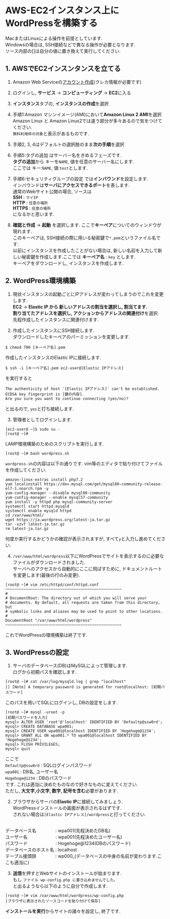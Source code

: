 # AWS-EC2インスタンス上にWordPressを構築する
MacまたはLinuxによる操作を前提としています.<br>
Windowsの場合は, SSH接続などで異なる操作が必要となります.<br>
ソース内部の[]は自分の値に置き換えて実行してください.
## 1. AWSでEC2インスンタンスを立てる
1. Amazon Web Serviceの[アカウント作成](https://aws.amazon.com/jp/)(クレカ情報が必要です)

2. ログインし, **サービス** → **コンピューティング** → **EC2**に入る

3. **インスタンス**タブの, **インスタンスの作成**を選択

4. 手順1:Amazon マシンイメージ(AMI)において**Amazon Linux 2 AMI**を選択<br>
Amazon Linux と Amazon Linux2では違う部分が多々あるので気をつけてください.<br>
`無料利用枠の対象`と表示があるものです.

5. 手順2, 3, 4はデフォルトの選択肢のまま**次の手順**を選択

6. 手順5:タグの追加 はサーバー名をきめるフェーズです.<br>
**タグの追加**から キーを`NAME`, 値を任意のサーバー名にします.<br>
ここでは キー:`NAME`, 値:`test`とします.

7. 手順6:セキュリティグループの設定 では**インバウンド**を設定します. <br>
インバウンドは**サーバにアクセスできるポート**を表します.<br>
通常のWebサイト公開の場合, ソースは<br>
**SSH** : `マイIP`<br>
**HTTP** : `任意の場所`<br>
**HTTPS** : `任意の場所`<br>
になるかと思います.

8. **確認と作成** → **起動** を選択します.
ここで**キーペア**についてのウィンドウが現れます.<br>
このキーペアは, SSH接続の際に用いる秘密鍵で`*.pem`というファイル名です.<br>
以前にインスタンスを作成したことがない場合は, 新しい名前を入力して新しい秘密鍵を作成します.ここでは **キーペア名** : `key` とします.<br>
キーペアをダウンロードし, インスタンスを作成します.

## 2. WordPress環境構築
1. 現状インスタンスの起動ごとにIPアドレスが変わってしまうのでこれを変更します.<br>
**EC2** → **Elastic IP **から **新しいアドレスの割当**を選択し, 割当てます.<br>
割り当てたアドレスを選択し, **アクション**から**アドレスの関連付け**を選択.<br>
先程作成したインスタンスに関連付けます.

2. 作成したインスタンスにSSH接続します.<br>
ダウンロードしたキーペアのパーミッションを変更します.
```
$ chmod 700 [キーペア名].pem
```
作成したインスタンスのElastic IPに接続します.
```
$ ssh -i [キーペア名].pem ec2-user@[Elastic IPアドレス]
```
を実行すると
```
The authenticity of host '[Elastic IPアドレス]' can't be established.
ECDSA key fingerprint is [鍵の内容].
Are you sure you want to continue connecting (yes/no)?
```
と出るので, `yes`と打ち接続します.

3. 管理者としてログインします.
```
[ec2-user@ ~]$ sudo su -
[root@ ~]#
```
LAMP環境構築のためのスクリプトを実行します.
```
[root@ ~]# bash wordpress.sh
```
`wordpress.sh`の内容は以下の通りです. vim等のエディタで貼り付けてファイルを作成してください.
```
amazon-linux-extras install php7.2
yum localinstall https://dev.mysql.com/get/mysql80-community-release-el7-1.noarch.rpm -y
yum-config-manager --disable mysql80-community
yum-config-manager --enable mysql57-community
yum install -y httpd php mysql-community-server
systemctl start httpd mysqld
systemctl enable mysqld httpd
cd /var/www/html/
wget https://ja.wordpress.org/latest-ja.tar.gz
tar -xzvf latest-ja.tar.gz
rm latest-ja.tar.gz
```
何度か実行するかどうかの確認が表示されますが, すべて`y`と入力し進めてください.

4. `/var/www/html/wordpress`以下にWordPressでサイトを表示するのに必要なファイルがダウンロードされました.<br>
サーバへのアクセスから自動的にここに飛ばすために, ドキュメントルートを変更します(最後の行のみ変更).
```
[root@ ~]# vim /etc/httpd/conf/httpd.conf
~~~~~~~~~~~~~~~~~~~~~~~~~~~~~~~~~~~~~~~~~~~~~~~~~~~
#
# DocumentRoot: The directory out of which you will serve your
# documents. By default, all requests are taken from this directory, but
# symbolic links and aliases may be used to point to other locations.
#
DocumentRoot "/var/www/html/wordpress"
~~~~~~~~~~~~~~~~~~~~~~~~~~~~~~~~~~~~~~~~~~~~~~~~~~~
```
これでWordPressの環境構築は終了です.

## 3. WordPressの設定
1. サーバのデータベース(DB)はMySQLによって管理します.<br>
ログから初期パスを確認します.
```
[root@ ~]# cat /var/log/mysqld.log | grep "localhost"
[] [Note] A temporary password is generated for root@localhost: [初期パスワード]
```
このパスを用いてSQLにログインし, DBの設定をします.
```
[root@ ~]# mysql -uroot -p
[初期パスワードを入力]
mysql> ALTER USER 'root'@'localhost' IDENTIFIED BY 'Defaultp@ssw0rd';
mysql> CREATE DATABASE wpa001;
mysql> CREATE USER wpa001@localhost IDENTIFIED BY 'Hogehoge@1234';
mysql> GRANT ALL ON wpa001.* TO wpa001@localhost IDENTIFIED BY 'Hogehoge@1234';
mysql> FLUSH PRIVILEGES;
mysql> quit
```
ここで<br>
`Defaultp@ssw0rd` : SQLログインパスワード<br>
`wpa001` : DB名, ユーザー名<br>
`Hogehoge@1234` : DBのパスワード<br>
です. これは適当に決めたものなので好きなものに変えてください.<br>
ただし, **大文字,小文字, 数字, 記号を含む**必要があります.

2. ブラウザからサーバの**Elastic IP**に接続してみましょう.<br>
WordPressインストールの画面が表示されるはずです.<br>
されない場合は`[Elastic IPアドレス]/wordpress`と打ってください.<br>
<br>
データベース名　　　　 : wpa001(先程決めたDB名)<br>
ユーザー名　　　　　　 :  wpa001(先程決めたユーザー名)<br>
パスワード　　　　　　 : Hogehoge@1234(DBのパスワード)<br>
データベースのホスト名 : localhost<br>
テーブル接頭辞　　　　 : wp000_(データベースの中身の名前が変わります.ここも適当に)

3. **送信**を押すとWebサイトのインストールが始まります.<br>
もし
`ファイル wp-config.php に書き込めませんでした。`<br>
と出るようなら以下のように自分で作成します.
```
[root@ ~]# vim /var/www/html/wordpress/wp-config.php
[ブラウザに表示されたソースコードを貼り付けて保存]
```
**インストールを実行**からサイトの諸々を設定し, 終了です.
